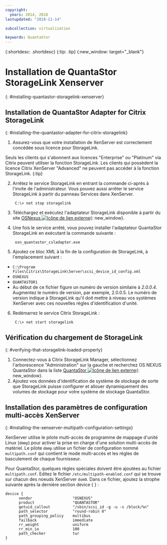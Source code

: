 ```yaml
---
copyright:
  years: 2014, 2018
lastupdated: "2018-11-14"

subcollection: virtualization

keywords: QuantaStor
---
```

{:shortdesc: .shortdesc}
{:tip: .tip}
{:new_window: target="_blank"}

# Installation de QuantaStor StorageLink Xenserver
{: #installing-quantastor-storagelink-xenserver}

## Installation de QuantaStor Adapter for Citrix StorageLink
{: #installing-the-quantastor-adapter-for-citrix-storagelink}

1. Assurez-vous que votre installation de XenServer est correctement concédée sous licence pour StorageLink.

Seuls les clients qui s'abonnent aux licences "Enterprise" ou "Platinum" via Citrix peuvent utiliser la fonction StorageLink. Les clients qui possèdent la licence Citrix XenServer "Advanced"  ne peuvent pas accéder à la fonction StorageLink.
{:tip}

2. Arrêtez le service StorageLink en entrant la commande ci-après à l'invite de l'administrateur. Vous pouvez aussi arrêter le service StorageLink à partir du panneau Services dans XenServer.

        C:\> net stop storagelink

3. Téléchargez et exécutez l'adaptateur StorageLink disponible à partir du site [OSNexus ![Icône de lien externe](../../icons/launch-glyph.svg "Icône de lien externe")](https://www.osnexus.com/trynow/){: new_window}.
4. Une fois le service arrêté, vous pouvez installer l'adaptateur QuantaStor StorageLink en exécutant la commande suivante :

        osn_quantastor_csladapter.exe

5. Ajoutez ce bloc XML à la fin de la configuration de StorageLink, à l'emplacement suivant :
  * `C:\Program Files\Citrix\StorageLink\Server\scsi_device_id_config.xml`
  * `OSNEXUS`
  * `QUANTASTOR1`
  * Au début de ce fichier figure un numéro de version similaire à _2.0.0.4_. Augmentez le numéro de version, par exemple, 2.0.0.5. Le numéro de version indique à StorageLink qu'il doit mettre à niveau vos systèmes XenServer avec ces nouvelles règles d'identification d'unité. 
6. Redémarrez le service Citrix StorageLink :

        C:\> net start storagelink

## Vérification du chargement de StorageLink
{: #verifying-that-storagelink-loaded-properly}

1. Connectez-vous à Citrix StorageLink Manager, sélectionnez l'arborescence "Administration" sur la gauche et recherchez OS NEXUS QuantaStor dans la liste [QuantaStor ![Icône de lien externe](../../icons/launch-glyph.svg "Icône de lien externe")](https://svn.osnexus.com/mediawiki/images/thumb/c/c8/Storagelink_admin.png/640px-Storagelink_admin.png){: new_window}. 
2. Ajoutez vos données d'identification de système de stockage de sorte que StorageLink puisse configurer et allouer dynamiquement des volumes de stockage pour votre système de stockage QuantaStor. 

## Installation des paramètres de configuration multi-accès XenServer
{: #installing-the-xenserver-multipath-configuration-settings}

XenServer utilise le pilote multi-accès de programme de mappage d'unité Linux (`dmmp`) pour activer la prise en charge d'une solution multi-accès de matériel. Le pilote `dmmp` utilise un fichier de configuration nommé `multipath.conf` qui contient le mode multi-accès et les règles de basculement de chaque fournisseur. 

Pour QuantaStor, quelques règles spéciales doivent être ajoutées au fichier `multipath.conf`. Editez le fichier `/etc/multipath-enabled.conf` qui se trouve sur chacun des noeuds XenServer `dom0`. Dans ce fichier, ajoutez la strophe suivante après la dernière section device { } :

    device {
          vendor                  "OSNEXUS"
          product                 "QUANTASTOR"
          getuid_callout          "/sbin/scsi_id -g -u -s /block/%n"
          path_selector           "round-robin 0"
          path_grouping_policy    multibus
          failback                immediate
          rr_weight               uniform
          rr_min_io               100
          path_checker            tur
    }
